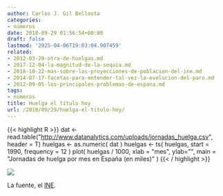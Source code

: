 ```yaml
---
author: Carlos J. Gil Bellosta
categories:
- números
date: 2010-09-29 01:56:54+00:00
draft: false
lastmod: '2025-04-06T19:03:04.907459'
related:
- 2012-03-29-otra-de-huelgas.md
- 2017-12-04-la-magnitud-de-la-sequia.md
- 2018-10-22-mas-sobre-las-proyecciones-de-poblacion-del-ine.md
- 2014-07-17-facetas-para-entender-tal-vez-la-evolucion-del-paro.md
- 2012-09-05-los-principales-problemas-de-espana.md
tags:
- números
title: Huelga el título hoy
url: /2010/09/29/huelga-el-titulo-hoy/
---
```


{{< highlight R >}}
dat <- read.table("http://www.datanalytics.com/uploads/jornadas_huelga.csv", header = T)
huelgas <- as.numeric( dat )
huelgas <- ts( huelgas, start = 1990, frequency = 12 )
plot( huelgas / 1000, xlab = "mes", ylab="", main = "Jornadas de huelga por mes en España (en miles)" )
{{< / highlight >}}


[![](/wp-uploads/2010/09/jornadas_huelga_espana.png#center)
](/wp-uploads/2010/09/jornadas_huelga_espana.png#center)



La fuente, el [INE](http://www.ine.es/jaxi/tabla.do?path=/t38/bme2/t22/a063/l0/&file=0202009.px&type=pcaxis&L=0).